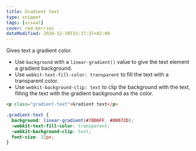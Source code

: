 ```yaml
---
title: Gradient text
type: snippet
tags: [visual]
cover: red-berries
dateModified: 2020-12-30T15:37:37+02:00
---
```


Gives text a gradient color.

- Use `background` with a `linear-gradient()` value to give the text element a gradient background.
- Use `webkit-text-fill-color: transparent` to fill the text with a transparent color.
- Use `webkit-background-clip: text` to clip the background with the text, filling the text with the gradient background as the color.

```html
<p class="gradient-text">Gradient text</p>
```

```css
.gradient-text {
  background: linear-gradient(#70D6FF, #00072D);
  -webkit-text-fill-color: transparent;
  -webkit-background-clip: text;
  font-size: 32px;
}
```
